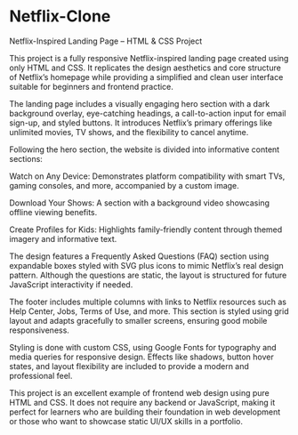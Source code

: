 # Netflix-Clone
Netflix-Inspired Landing Page – HTML & CSS Project

This project is a fully responsive Netflix-inspired landing page created using only HTML and CSS. It replicates the design aesthetics and core structure of Netflix’s homepage while providing a simplified and clean user interface suitable for beginners and frontend practice.

The landing page includes a visually engaging hero section with a dark background overlay, eye-catching headings, a call-to-action input for email sign-up, and styled buttons. It introduces Netflix’s primary offerings like unlimited movies, TV shows, and the flexibility to cancel anytime.

Following the hero section, the website is divided into informative content sections:

Watch on Any Device: Demonstrates platform compatibility with smart TVs, gaming consoles, and more, accompanied by a custom image.

Download Your Shows: A section with a background video showcasing offline viewing benefits.

Create Profiles for Kids: Highlights family-friendly content through themed imagery and informative text.

The design features a Frequently Asked Questions (FAQ) section using expandable boxes styled with SVG plus icons to mimic Netflix’s real design pattern. Although the questions are static, the layout is structured for future JavaScript interactivity if needed.

The footer includes multiple columns with links to Netflix resources such as Help Center, Jobs, Terms of Use, and more. This section is styled using grid layout and adapts gracefully to smaller screens, ensuring good mobile responsiveness.

Styling is done with custom CSS, using Google Fonts for typography and media queries for responsive design. Effects like shadows, button hover states, and layout flexibility are included to provide a modern and professional feel.

This project is an excellent example of frontend web design using pure HTML and CSS. It does not require any backend or JavaScript, making it perfect for learners who are building their foundation in web development or those who want to showcase static UI/UX skills in a portfolio.

